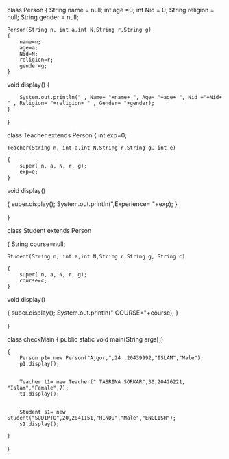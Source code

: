 class Person
{
	String name = null;
	int age =0;
	int Nid = 0;
	String religion = null;
	String gender = null;

	Person(String n, int a,int N,String r,String g)
	{
		name=n;
		age=a;
		Nid=N;
		religion=r;
		gender=g;
	}

void display()
	{

		System.out.println(" , Name= "+name+ ", Age= "+age+ ", Nid ="+Nid+ " , Religion= "+religion+ " , Gender= "+gender);
	}

}

class Teacher extends Person
{
    int exp=0;

	Teacher(String n, int a,int N,String r,String g, int e)

	{
		super( n, a, N, r, g);
		exp=e;
	}

void display()

{
	super.display();
	System.out.println(",Experience= "+exp);
}

}

class Student extends Person

{
   String course=null;

	Student(String n, int a,int N,String r,String g, String c)

	{
		super( n, a, N, r, g);
		course=c;
	}

void display()

{
	super.display();
	System.out.println(" COURSE="+course);
}

}

class checkMain
{
	public static void main(String args[])


	{
		Person p1= new Person("Ajgor,",24 ,20439992,"ISLAM","Male");
		p1.display();


		Teacher t1= new Teacher(" TASRINA SORKAR",30,20426221, "Islam","Female",7);
		t1.display();


		Student s1= new Student("SUDIPTO",20,2041151,"HINDU","Male","ENGLISH");
		s1.display();

	}
}
